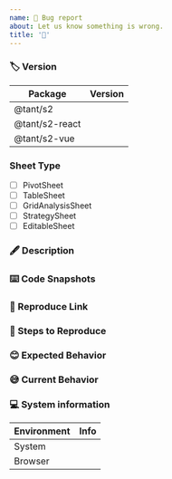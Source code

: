 ```yaml
---
name: 🐛 Bug report
about: Let us know something is wrong.
title: '🐛'
---
```


<!-- ⚠️ Please fill in the template strictly, otherwise it will be closed directly （请严格按照模板填写，否则直接关闭） -->
<!-- ⚠️ 请严格按照模板填写，否则直接关闭 -->

### 🏷 Version

<!-- Required! -->
<!-- 请填写你实际安装到 node_modules 中的具体版本号，请确保你已经尝试过安装最新版本解决问题，并且本地和官网都能复现该问题，请不要写 `latest`, `1.x` 这种没有意义的版本号 -->
<!-- 请不要写 🙅🏻‍♀️🚫 `latest`, `1.x` -->
<!--
eg.

| Package        | Version |
| -------------- | ------- |
| @tant/s2       |  1.2.0  |
| @tant/s2-react |  1.3.3  |
| @tant/s2-vue   |   -     |

-->

| Package        | Version |
| -------------- | ------- |
| @tant/s2       |         |
| @tant/s2-react |         |
| @tant/s2-vue   |         |

### Sheet Type

<!-- Required! -->
<!-- 请填写你具体使用的表格，这能帮助我们更快的定位问题 -->

- [ ] PivotSheet
- [ ] TableSheet
- [ ] GridAnalysisSheet
- [ ] StrategySheet
- [ ] EditableSheet

### 🖋 Description

<!-- Required! -->
<!-- 请填写你具体的问题描述，请不要惜字如金，尽可能的多提供一些你能想到的有用信息 -->

### ⌨️ Code Snapshots

<!-- Required! -->
<!-- eg. `s2Options` and `s2DataCfg`, or `<SheetComponent {...} />` -->
<!-- 请粘贴你的核心代码片段 （文本形式，而不是图片），包括但不限于 `报错信息`, `s2Options` 等，请不要粘贴你自己的业务代码，请注意使用 markdown code 标签 -->
<!-- 如果你使用官网的在线示例，编辑代码后复现了 Bug，请粘贴你的代码，而不是直接贴一个在线示例的链接，没有任何意义，它不会保存你刚写的代码 -->

### 🔗 Reproduce Link

<!-- eg. use S2 code sandbox template https://codesandbox.io/s/29zle -->
<!-- 请提供一个精简的可复现链接，它可以让我们更快的帮你复现，定位问题，这很重要，尽量避免 gif, 视频等形式 -->

### 🤔 Steps to Reproduce

<!-- Required! -->
<!-- 请不要惜字如金，粘贴一张图或者一句话就草草了事，我们需要你详细的复现步骤，说明这个问题需要怎么样的操作步骤才能复现 -->

### 😊 Expected Behavior

<!-- Required! -->
<!-- 说明这个问题的预期行为，只有你才最了解自己的代码，所以请不要让我们猜，请说明预期，比如：`数据不对，正确应该是：xx`, `布局错误：正确应该是 A 节点在 B 位置` -->

### 😅 Current Behavior

<!-- Required! -->
<!-- 说明这个问题当前行为，比如：`数据不对：杭州市下的小计数据应该是 1, 当前显示成了 2` -->

### 💻 System information

<!-- 请不要写 🙅🏻‍♀️🚫 `latest`, `1.x` -->
<!--
eg.

| Environment |     Info  |
| ------- | ------------- |
| System  |   window 10   |
| Browser | chrome: v91.0 |

-->

| Environment | Info |
| ------- | ------- |
| System  |         |
| Browser |         |
